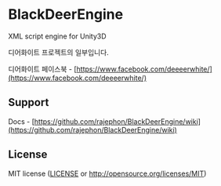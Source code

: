 # BlackDeerEngine
XML script engine for Unity3D

디어화이트 프로젝트의 일부입니다.

디어화이트 페이스북 - [https://www.facebook.com/deeeerwhite/](https://www.facebook.com/deeeerwhite/)

## Support

Docs - [https://github.com/rajephon/BlackDeerEngine/wiki](https://github.com/rajephon/BlackDeerEngine/wiki)

## License

MIT license ([LICENSE](LICENSE) or http://opensource.org/licenses/MIT)
